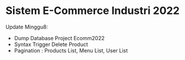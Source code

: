 # Sistem E-Commerce Industri 2022

Update Minggu8:
- Dump Database Project Ecomm2022
- Syntax Trigger Delete Product
- Pagination : Products List, Menu List, User List

